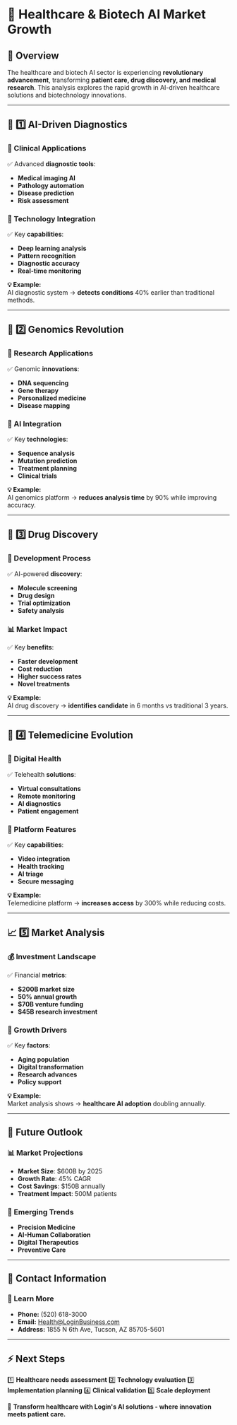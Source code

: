 # 🏥 Healthcare & Biotech AI Market Growth

## 📌 Overview
The healthcare and biotech AI sector is experiencing **revolutionary advancement**, transforming **patient care, drug discovery, and medical research**. This analysis explores the rapid growth in AI-driven healthcare solutions and biotechnology innovations.

---

## 🔬 1️⃣ AI-Driven Diagnostics
### **🎯 Clinical Applications**
✅ Advanced **diagnostic tools**:
- **Medical imaging AI**
- **Pathology automation**
- **Disease prediction**
- **Risk assessment**

### **🧬 Technology Integration**
✅ Key **capabilities**:
- **Deep learning analysis**
- **Pattern recognition**
- **Diagnostic accuracy**
- **Real-time monitoring**

**💡 Example:**  
AI diagnostic system → **detects conditions** 40% earlier than traditional methods.

---

## 🧬 2️⃣ Genomics Revolution
### **🔬 Research Applications**
✅ Genomic **innovations**:
- **DNA sequencing**
- **Gene therapy**
- **Personalized medicine**
- **Disease mapping**

### **🔄 AI Integration**
✅ Key **technologies**:
- **Sequence analysis**
- **Mutation prediction**
- **Treatment planning**
- **Clinical trials**

**💡 Example:**  
AI genomics platform → **reduces analysis time** by 90% while improving accuracy.

---

## 💊 3️⃣ Drug Discovery
### **🧪 Development Process**
✅ AI-powered **discovery**:
- **Molecule screening**
- **Drug design**
- **Trial optimization**
- **Safety analysis**

### **📊 Market Impact**
✅ Key **benefits**:
- **Faster development**
- **Cost reduction**
- **Higher success rates**
- **Novel treatments**

**💡 Example:**  
AI drug discovery → **identifies candidate** in 6 months vs traditional 3 years.

---

## 🏥 4️⃣ Telemedicine Evolution
### **📱 Digital Health**
✅ Telehealth **solutions**:
- **Virtual consultations**
- **Remote monitoring**
- **AI diagnostics**
- **Patient engagement**

### **🔄 Platform Features**
✅ Key **capabilities**:
- **Video integration**
- **Health tracking**
- **AI triage**
- **Secure messaging**

**💡 Example:**  
Telemedicine platform → **increases access** by 300% while reducing costs.

---

## 📈 5️⃣ Market Analysis
### **💰 Investment Landscape**
✅ Financial **metrics**:
- **$200B market size**
- **50% annual growth**
- **$70B venture funding**
- **$45B research investment**

### **🎯 Growth Drivers**
✅ Key **factors**:
- **Aging population**
- **Digital transformation**
- **Research advances**
- **Policy support**

**💡 Example:**  
Market analysis shows → **healthcare AI adoption** doubling annually.

---

## 🔮 Future Outlook
### **📊 Market Projections**
- **Market Size**: $600B by 2025
- **Growth Rate**: 45% CAGR
- **Cost Savings**: $150B annually
- **Treatment Impact**: 500M patients

### **🚀 Emerging Trends**
- **Precision Medicine**
- **AI-Human Collaboration**
- **Digital Therapeutics**
- **Preventive Care**

---

## 📍 Contact Information
### **🏢 Learn More**
- **Phone:** (520) 618-3000
- **Email:** Health@LoginBusiness.com
- **Address:** 1855 N 6th Ave, Tucson, AZ 85705-5601

---

## ⚡ Next Steps
1️⃣ **Healthcare needs assessment**
2️⃣ **Technology evaluation**
3️⃣ **Implementation planning**
4️⃣ **Clinical validation**
5️⃣ **Scale deployment**

🚀 **Transform healthcare with Login's AI solutions - where innovation meets patient care.** 